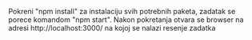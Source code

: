 Pokreni "npm install" za instalaciju svih potrebnih paketa,
zadatak se porece komandom "npm start". Nakon pokretanja otvara se
browser na adresi http://localhost:3000/ na kojoj se nalazi
resenje zadatka 